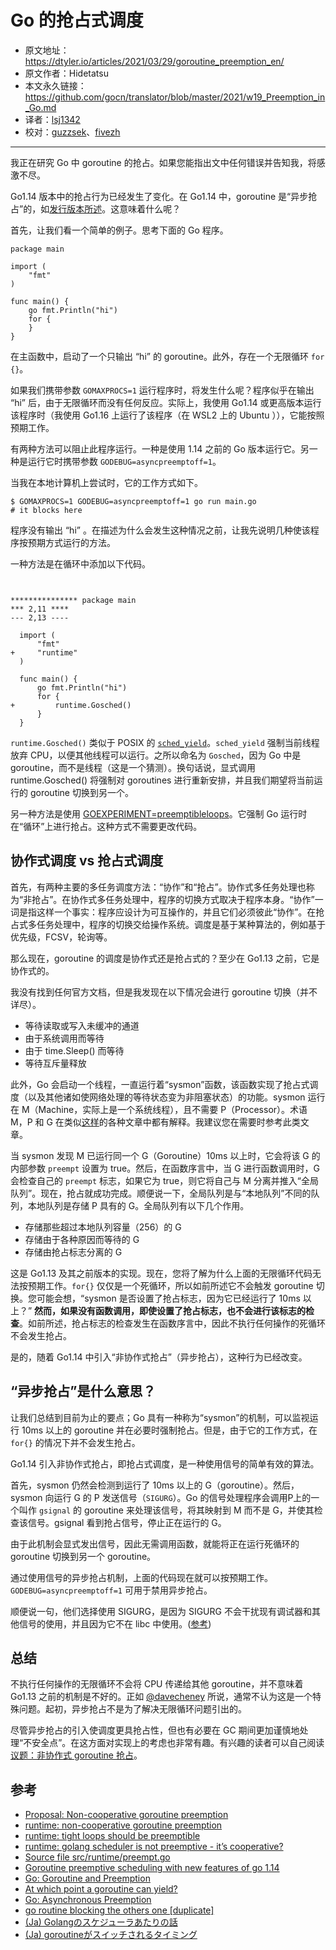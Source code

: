 # Go 的抢占式调度
- 原文地址：https://dtyler.io/articles/2021/03/29/goroutine_preemption_en/
- 原文作者：Hidetatsu
- 本文永久链接：https://github.com/gocn/translator/blob/master/2021/w19_Preemption_in_Go.md
- 译者：[lsj1342](https://github.com/lsj1342)
- 校对：[guzzsek](https://github.com/guzzsek)、[fivezh](https://github.com/fivezh)
* * *

我正在研究 Go 中 goroutine 的抢占。如果您能指出文中任何错误并告知我，将感激不尽。

Go1.14 版本中的抢占行为已经发生了变化。在 Go1.14 中，goroutine 是“异步抢占”的，如[发行版本所述](https://golang.org/doc/go1.14#runtime)。这意味着什么呢？

首先，让我们看一个简单的例子。思考下面的 Go 程序。

```
package main

import (
    "fmt"
)

func main() {
    go fmt.Println("hi")
    for {
    }
}

```

在主函数中，启动了一个只输出 “hi” 的 goroutine。此外，存在一个无限循环 `for {}`。

如果我们携带参数 `GOMAXPROCS=1` 运行程序时，将发生什么呢？程序似乎在输出 “hi” 后，由于无限循环而没有任何反应。实际上，我使用 Go1.14 或更高版本运行该程序时（我使用 Go1.16 上运行了该程序（在 WSL2 上的 Ubuntu ）），它能按照预期工作。

有两种方法可以阻止此程序运行。一种是使用 1.14 之前的 Go 版本运行它。另一种是运行它时携带参数 `GODEBUG=asyncpreemptoff=1`。

当我在本地计算机上尝试时，它的工作方式如下。

```
$ GOMAXPROCS=1 GODEBUG=asyncpreemptoff=1 go run main.go
# it blocks here
```

程序没有输出 “hi” 。在描述为什么会发生这种情况之前，让我先说明几种使该程序按预期方式运行的方法。

一种方法是在循环中添加以下代码。
```


*************** package main
*** 2,11 ****
--- 2,13 ----
  
  import (
      "fmt"
+     "runtime"
  )
  
  func main() {
      go fmt.Println("hi")
      for {
+         runtime.Gosched()
      }
  }

```

`runtime.Gosched()` 类似于 POSIX 的 [`sched_yield`](https://man7.org/linux/man-pages/man2/sched_yield.2.html)。`sched_yield` 强制当前线程放弃 CPU，以便其他线程可以运行。之所以命名为 `Gosched`，因为 Go 中是 goroutine，而不是线程（这是一个猜测）。换句话说，显式调用 runtime.Gosched() 将强制对 goroutines 进行重新安排，并且我们期望将当前运行的 goroutine 切换到另一个。

另一种方法是使用 [GOEXPERIMENT=preemptibleloops](https://github.com/golang/go/blob/87a3ac5f5328ea0a6169cfc44bdb081014fcd3ec/src/cmd/internal/objabi/util.go#L257)。它强制 Go 运行时在“循环”上进行抢占。这种方式不需要更改代码。

## 协作式调度 vs 抢占式调度

首先，有两种主要的多任务调度方法：“协作”和“抢占”。协作式多任务处理也称为“非抢占”。在协作式多任务处理中，程序的切换方式取决于程序本身。“协作”一词是指这样一个事实：程序应设计为可互操作的，并且它们必须彼此“协作”。在抢占式多任务处理中，程序的切换交给操作系统。调度是基于某种算法的，例如基于优先级，FCSV，轮询等。

那么现在，goroutine 的调度是协作式还是抢占式的？至少在 Go1.13 之前，它是协作式的。

我没有找到任何官方文档，但是我发现在以下情况会进行 goroutine 切换（并不详尽）。

-   等待读取或写入未缓冲的通道
-   由于系统调用而等待
-   由于 time.Sleep() 而等待
-   等待互斥量释放

此外，Go 会启动一个线程，一直运行着“sysmon”函数，该函数实现了抢占式调度（以及其他诸如使网络处理的等待状态变为非阻塞状态）的功能。sysmon 运行在 M（Machine，实际上是一个系统线程），且不需要 P（Processor）。术语 M，P 和 G 在类似[这样](https://developpaper.com/gmp-principle-and-scheduling-analysis-of-golang-scheduler/)的各种文章中都有解释。我建议您在需要时参考此类文章。

当 sysmon 发现 M 已运行同一个 G（Goroutine）10ms 以上时，它会将该 G 的内部参数 `preempt` 设置为 true。然后，在函数序言中，当 G 进行函数调用时，G 会检查自己的 `preempt` 标志，如果它为 true，则它将自己与 M 分离并推入“全局队列”。现在，抢占就成功完成。顺便说一下，全局队列是与“本地队列”不同的队列，本地队列是存储 P 具有的 G。全局队列有以下几个作用。

-   存储那些超过本地队列容量（256）的 G
-   存储由于各种原因而等待的 G
-   存储由抢占标志分离的 G

这是 Go1.13 及其之前版本的实现。现在，您将了解为什么上面的无限循环代码无法按预期工作。`for{}` 仅仅是一个死循环，所以如前所述它不会触发 goroutine 切换。您可能会想，“sysmon 是否设置了抢占标志，因为它已经运行了 10ms 以上？” **然而，如果没有函数调用，即使设置了抢占标志，也不会进行该标志的检查**。如前所述，抢占标志的检查发生在函数序言中，因此不执行任何操作的死循环不会发生抢占。

是的，随着 Go1.14 中引入“非协作式抢占”（异步抢占），这种行为已经改变。

## “异步抢占”是什么意思？

让我们总结到目前为止的要点；Go 具有一种称为“sysmon”的机制，可以监视运行 10ms 以上的 goroutine 并在必要时强制抢占。但是，由于它的工作方式，在 `for{}` 的情况下并不会发生抢占。

Go1.14 引入非协作式抢占，即抢占式调度，是一种使用信号的简单有效的算法。

首先，sysmon 仍然会检测到运行了 10ms 以上的 G（goroutine）。然后，sysmon 向运行 G 的 P 发送信号（`SIGURG`）。Go 的信号处理程序会调用P上的一个叫作 `gsignal` 的 goroutine 来处理该信号，将其映射到 M 而不是 G，并使其检查该信号。gsignal 看到抢占信号，停止正在运行的 G。

由于此机制会显式发出信号，因此无需调用函数，就能将正在运行死循环的 goroutine 切换到另一个 goroutine。

通过使用信号的异步抢占机制，上面的代码现在就可以按预期工作。`GODEBUG=asyncpreemptoff=1` 可用于禁用异步抢占。

顺便说一句，他们选择使用 SIGURG，是因为 SIGURG 不会干扰现有调试器和其他信号的使用，并且因为它不在 libc 中使用。([参考](https://github.com/golang/proposal/blob/master/design/24543-non-cooperative-preemption.md#other-considerations))

## 总结

不执行任何操作的无限循环不会将 CPU 传递给其他 goroutine，并不意味着 Go1.13 之前的机制是不好的。正如 [@davecheney](https://github.com/golang/go/issues/11462#issuecomment-116616022) 所说，通常不认为这是一个特殊问题。起初，异步抢占不是为了解决无限循环问题引出的。

尽管异步抢占的引入使调度更具抢占性，但也有必要在 GC 期间更加谨慎地处理“不安全点”。在这方面对实现上的考虑也非常有趣。有兴趣的读者可以自己阅读[议题：非协作式 goroutine 抢占](https://github.com/golang/proposal/blob/master/design/24543-non-%20cooperative-preemption.md)。

## 参考

-   [Proposal: Non-cooperative goroutine preemption](https://github.com/golang/proposal/blob/master/design/24543-non-cooperative-preemption.md)
-   [runtime: non-cooperative goroutine preemption](https://github.com/golang/go/issues/24543)
-   [runtime: tight loops should be preemptible](https://github.com/golang/go/issues/10958)
-   [runtime: golang scheduler is not preemptive - it’s cooperative?](https://github.com/golang/go/issues/11462)
-   [Source file src/runtime/preempt.go](https://golang.org/src/runtime/preempt.go)
-   [Goroutine preemptive scheduling with new features of go 1.14](https://developpaper.com/goroutine-preemptive-scheduling-with-new-features-of-go-1-14/)
-   [Go: Goroutine and Preemption](https://medium.com/a-journey-with-go/go-goroutine-and-preemption-d6bc2aa2f4b7)
-   [At which point a goroutine can yield?](https://stackoverflow.com/questions/64113394/at-which-point-a-goroutine-can-yield)
-   [Go: Asynchronous Preemption](https://medium.com/a-journey-with-go/go-asynchronous-preemption-b5194227371c)
-   [go routine blocking the others one [duplicate]](https://stackoverflow.com/questions/17953269/go-routine-blocking-the-others-one)
-   [(Ja) Golangのスケジューラあたりの話](https://qiita.com/takc923/items/de68671ea889d8df6904)
-   [(Ja) goroutineがスイッチされるタイミング](https://qiita.com/umisama/items/93333ffe4d9fc7e4ba1f)


